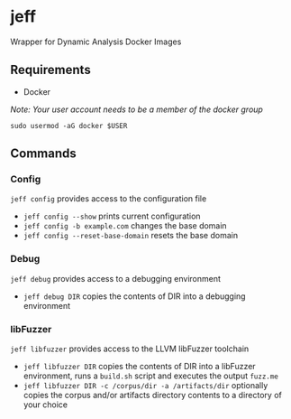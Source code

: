 # jeff
Wrapper for Dynamic Analysis Docker Images

## Requirements
- Docker

_Note: Your user account needs to be a member of the docker group_

```sudo usermod -aG docker $USER```

## Commands
### Config
```jeff config``` provides access to the configuration file
- ```jeff config --show``` prints current configuration
- ```jeff config -b example.com``` changes the base domain
- ```jeff config --reset-base-domain``` resets the base domain

### Debug
```jeff debug``` provides access to a debugging environment
- ```jeff debug DIR``` copies the contents of DIR into a debugging environment

### libFuzzer
```jeff libfuzzer``` provides access to the LLVM libFuzzer toolchain
- ```jeff libfuzzer DIR``` copies the contents of DIR into a libFuzzer environment, runs a ```build.sh``` script and executes the output ```fuzz.me```
- ```jeff libfuzzer DIR -c /corpus/dir -a /artifacts/dir``` optionally copies the corpus and/or artifacts directory contents to a directory of your choice

